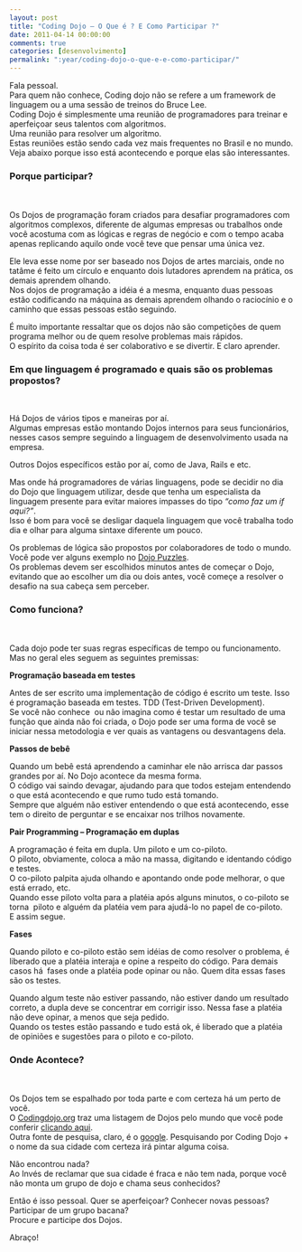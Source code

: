 ```yaml
---
layout: post
title: "Coding Dojo – O Que é ? E Como Participar ?"
date: 2011-04-14 00:00:00
comments: true
categories: [desenvolvimento]
permalink: ":year/coding-dojo-o-que-e-e-como-participar/"
---
```


<p>Fala pessoal.<br/>
Para quem não conhece, Coding dojo não se refere a um framework de linguagem ou a uma sessão de treinos do Bruce Lee.<br/>
Coding Dojo é simplesmente uma reunião de programadores para treinar e aperfeiçoar seus talentos com algoritmos.<br/>
Uma reunião para resolver um algoritmo.<br/>
Estas reuniões estão sendo cada vez mais frequentes no Brasil e no mundo.<br/>
Veja abaixo porque isso está acontecendo e porque elas são interessantes.</p>

<h3>Porque participar?</h3>

<p><br style="clear: both;" /><br/>
Os Dojos de programação foram criados para desafiar programadores com algoritmos complexos, diferente de algumas empresas ou trabalhos onde você acostuma com as lógicas e regras de negócio e com o tempo acaba apenas replicando aquilo onde você teve que pensar uma única vez.</p>

<p>Ele leva esse nome por ser baseado nos Dojos de artes marciais, onde no tatâme é feito um círculo e enquanto dois lutadores aprendem na prática, os demais aprendem olhando.<br/>
Nos dojos de programação a idéia é a mesma, enquanto duas pessoas estão codificando na máquina as demais aprendem olhando o raciocínio e o caminho que essas pessoas estão seguindo.</p>

<p>É muito importante ressaltar que os dojos não são competições de quem programa melhor ou de quem resolve problemas mais rápidos.<br/>
O espírito da coisa toda é ser colaborativo e se divertir. E claro aprender.</p>

<h3>Em que linguagem é programado e quais são os problemas propostos?</h3>

<p><br style="clear: both;" /><!--more--></p>

<p>Há Dojos de vários tipos e maneiras por aí.<br/>
Algumas empresas estão montando Dojos internos para seus funcionários, nesses casos sempre seguindo a linguagem de desenvolvimento usada na empresa.</p>

<p>Outros Dojos específicos estão por aí, como de Java, Rails e etc.</p>

<p>Mas onde há programadores de várias linguagens, pode se decidir no dia do Dojo que linguagem utilizar, desde que tenha um especialista da linguagem presente para evitar maiores impasses do tipo <em>&#8220;como faz um if aqui?&#8221;</em>.<br/>
Isso é bom para você se desligar daquela linguagem que você trabalha todo dia e olhar para alguma sintaxe diferente um pouco.</p>

<p>Os problemas de lógica são propostos por colaboradores de todo o mundo.<br/>
Você pode ver alguns exemplo no <a href="http://dojopuzzles.com/">Dojo Puzzles</a>.<br/>
Os problemas devem ser escolhidos minutos antes de começar o Dojo, evitando que ao escolher um dia ou dois antes, você começe a resolver o desafio na sua cabeça sem perceber.</p>

<h3>Como funciona?</h3>

<p><br style="clear: both;" /><br/>
Cada dojo pode ter suas regras específicas de tempo ou funcionamento. Mas no geral eles seguem as seguintes premissas:</p>

<p><strong>Programação baseada em testes</strong></p>

<p>Antes de ser escrito uma implementação de código é escrito um teste. Isso é programação baseada em testes. TDD (Test-Driven Development).<br/>
Se você não conhece  ou não imagina como é testar um resultado de uma função que ainda não foi criada, o Dojo pode ser uma forma de você se iniciar nessa metodologia e ver quais as vantagens ou desvantagens dela.</p>

<p><strong>Passos de bebê</strong></p>

<p>Quando um bebê está aprendendo a caminhar ele não arrisca dar passos grandes por aí. No Dojo acontece da mesma forma.<br/>
O código vai saindo devagar, ajudando para que todos estejam entendendo o que está acontecendo e que rumo tudo está tomando.<br/>
Sempre que alguém não estiver entendendo o que está acontecendo, esse tem o direito de perguntar e se encaixar nos trilhos novamente.</p>

<p><strong>Pair Programming &#8211; Programação em duplas</strong></p>

<p>A programação é feita em dupla. Um piloto e um co-piloto.<br/>
O piloto, obviamente, coloca a mão na massa, digitando e identando código e testes.<br/>
O co-piloto palpita ajuda olhando e apontando onde pode melhorar, o que está errado, etc.<br/>
Quando esse piloto volta para a platéia após alguns minutos, o co-piloto se torna  piloto e alguém da platéia vem para ajudá-lo no papel de co-piloto.<br/>
E assim segue.</p>

<p><strong>Fases</strong></p>

<p>Quando piloto e co-piloto estão sem idéias de como resolver o problema, é liberado que a platéia interaja e opine a respeito do código. Para demais casos há  fases onde a platéia pode opinar ou não. Quem dita essas fases são os testes.</p>

<p>Quando algum teste não estiver passando, não estiver dando um resultado correto, a dupla deve se concentrar em corrigir isso. Nessa fase a platéia não deve opinar, a menos que seja pedido.<br/>
Quando os testes estão passando e tudo está ok, é liberado que a platéia de opiniões e sugestões para o piloto e co-piloto.</p>

<h3>Onde Acontece?</h3>

<p><br style="clear: both;" /><br/>
Os Dojos tem se espalhado por toda parte e com certeza há um perto de você.<br/>
O <a href="http://Codingdojo.org">Codingdojo.org</a> traz uma listagem de Dojos pelo mundo que você pode conferir <a href="http://maps.google.com/maps/ms?ie=UTF&amp;msa=0&amp;msid=116400871369678060090.000453a8d6ee3a6d3b8fe">clicando aqui</a>.<br/>
Outra fonte de pesquisa, claro, é o <a href="http://www.google.com">google</a>. Pesquisando por Coding Dojo + o nome da sua cidade com certeza irá pintar alguma coisa.</p>

<p>Não encontrou nada?<br/>
Ao Invés de reclamar que sua cidade é fraca e não tem nada, porque você não monta um grupo de dojo e chama seus conhecidos?</p>

<p>Então é isso pessoal. Quer se aperfeiçoar? Conhecer novas pessoas? Participar de um grupo bacana?<br/>
Procure e participe dos Dojos.</p>

<p>Abraço!</p>